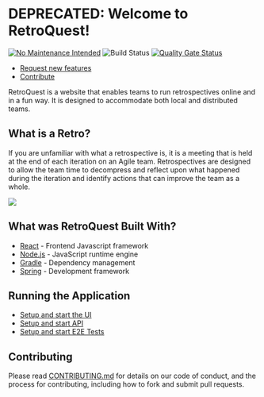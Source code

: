 # DEPRECATED: Welcome to RetroQuest!

[![No Maintenance Intended](http://unmaintained.tech/badge.svg)](http://unmaintained.tech/)
![Build Status](https://github.com/fordlabs/retroquest/actions/workflows/build.yml/badge.svg?branch=main)
[![Quality Gate Status](https://sonarcloud.io/api/project_badges/measure?project=FordLabs_retroquest&metric=alert_status)](https://sonarcloud.io/dashboard?id=FordLabs_retroquest)

- [Request new features](https://github.com/FordLabs/retroquest/issues)
- [Contribute](https://github.com/FordLabs/retroquest/pulls)

RetroQuest is a website that enables teams to run retrospectives online and in a fun way. It is designed to accommodate
both local and distributed teams.

## What is a Retro?

If you are unfamiliar with what a retrospective is, it is a meeting that is held at the end of each iteration on an
Agile team. Retrospectives are designed to allow the team time to decompress and reflect upon what happened during the
iteration and identify actions that can improve the team as a whole.

![](https://user-images.githubusercontent.com/6293337/55166030-c8ccc600-5144-11e9-9156-e44c4a565020.png)

## What was RetroQuest Built With?

* [React](https://reactjs.org/) - Frontend Javascript framework
* [Node.js](https://nodejs.org/en/) - JavaScript runtime engine
* [Gradle](https://gradle.org/) - Dependency management
* [Spring](https://spring.io/) - Development framework

## Running the Application
- [Setup and start the UI](https://github.com/FordLabs/retroquest/blob/main/ui/README.md)
- [Setup and start API](https://github.com/FordLabs/retroquest/blob/main/api/README.md)
- [Setup and start E2E Tests](https://github.com/FordLabs/retroquest/blob/main/ui/cypress/README.md)

## Contributing

Please read [CONTRIBUTING.md](/docs/CONTRIBUTING.md) for details on our code of conduct, and the process for
contributing, including how to fork and submit pull requests.


